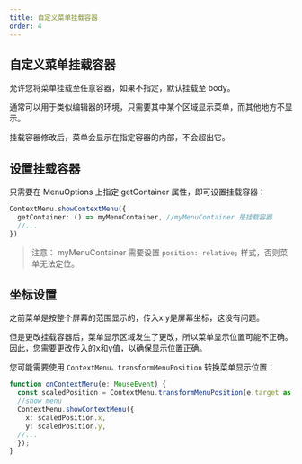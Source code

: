 ```yaml
---
title: 自定义菜单挂载容器
order: 4
---
```


## 自定义菜单挂载容器

允许您将菜单挂载至任意容器，如果不指定，默认挂载至 body。

通常可以用于类似编辑器的环境，只需要其中某个区域显示菜单，而其他地方不显示。

挂载容器修改后，菜单会显示在指定容器的内部，不会超出它。

## 设置挂载容器

只需要在 MenuOptions 上指定 getContainer 属性，即可设置挂载容器：

```ts
ContextMenu.showContextMenu({
  getContainer: () => myMenuContainer, //myMenuContainer 是挂载容器
  //...
})
```

> 注意： myMenuContainer 需要设置 `position: relative;` 样式，否则菜单无法定位。

## 坐标设置

之前菜单是按整个屏幕的范围显示的，传入x y是屏幕坐标，这没有问题。

但是更改挂载容器后，菜单显示区域发生了更改，所以菜单显示位置可能不正确。因此，您需要更改传入的x和y值，以确保显示位置正确。

您可能需要使用 `ContextMenu。transformMenuPosition` 转换菜单显示位置：

```ts
function onContextMenu(e: MouseEvent) {
  const scaledPosition = ContextMenu.transformMenuPosition(e.target as HTMLElement, e.offsetX, e.offsetY, myMenuContainer); //myMenuContainer 是挂载容器
  //show menu
  ContextMenu.showContextMenu({
    x: scaledPosition.x,
    y: scaledPosition.y,
  //...
  });
}
```
